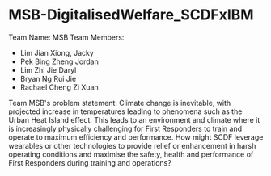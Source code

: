 # MSB-DigitalisedWelfare_SCDFxIBM
Team Name: MSB
Team Members:
* Lim Jian Xiong, Jacky
* Pek Bing Zheng Jordan
* Lim Zhi Jie Daryl
* Bryan Ng Rui Jie
* Rachael Cheng Zi Xuan


Team MSB's problem statement: Climate change is inevitable, with projected increase in temperatures leading to phenomena such as the Urban Heat Island effect. This leads to an environment and climate where it is increasingly physically challenging for First Responders to train and operate to maximum efficiency and performance. How might SCDF leverage wearables or other technologies to provide relief or enhancement in harsh operating conditions and maximise the safety, health and performance of First Responders during training and operations?
